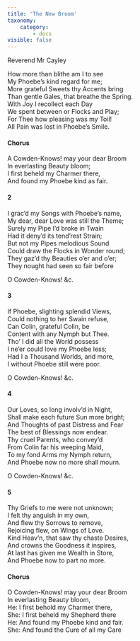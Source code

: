 ```yaml
---
title: 'The New Broom'
taxonomy:
    category:
        - docs
visible: false
---
```


<div class="author">Reverend Mr Cayley</div>

How more than blithe am I to see  
My Phoebe’s kind regard for me;  
More grateful Sweets thy Accents bring  
Than gentle Gales, that breathe the Spring.  
With Joy I recollect each Day  
We spent between or Flocks and Play;  
For Thee how pleasing was my Toil!  
All Pain was lost in Phoebe’s Smile.  
  
#### Chorus  
  
A Cowden-Knows! may your dear Broom  
In everlasting Beauty bloom;  
I first beheld my Charmer there,  
And found my Phoebe kind as fair.  
  
#### 2 
  
I grac’d my Songs with Phoebe’s name,  
My dear, dear Love was still the Theme;  
Surely my Pipe I’d broke in Twain  
Had it deny’d its tend’rest Strain;  
But not my Pipes melodious Sound  
Could draw the Flocks in Wonder round;  
They gaz’d thy Beauties o’er and o’er;  
They nought had seen so fair before  
  
O Cowden-Knows! &c.   
  
#### 3 
  
If Phoebe, slighting splendid Views,  
Could nothing to her Swain refuse,  
Can Colin, grateful Colin, be  
Content with any Nymph but Thee.  
Tho’ I did all the World possess  
I ne’er could love my Phoebe less;  
Had I a Thousand Worlds, and more,  
I without Phoebe still were poor.  
  
O Cowden-Knows! &c.  
  
#### 4
  
Our Loves, so long involv’d in Night,  
Shall make each future Sun more bright;  
And Thoughts of past Distress and Fear  
The best of Blessings now endear.  
Thy cruel Parents, who convey’d  
From Colin far his weeping Maid,  
To my fond Arms my Nymph return,  
And Phoebe now no more shall mourn.  
  
O Cowden-Knows! &c.  
  
#### 5
  
Thy Griefs to me were not unknown;  
I felt thy anguish in my own,  
And flew thy Sorrows to remove,  
Rejoicing flew, on Wings of Love.  
Kind Heav’n, that saw thy chaste Desires,  
And crowns the Goodness it inspires,  
At last has given me Wealth in Store,  
And Phoebe now to part no more.  
  
#### Chorus
  
O Cowden-Knows! may your dear Broom  
In everlasting Beauty bloom,  
He: I first behold my Charmer there,  
She: I first beheld my Shepherd there  
He: And found my Phoebe kind and fair.  
She: And found the Cure of all my Care